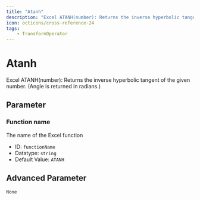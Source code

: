 ```yaml
---
title: "Atanh"
description: "Excel ATANH(number): Returns the inverse hyperbolic tangent of the given number. (Angle is returned in radians.)"
icon: octicons/cross-reference-24
tags: 
    - TransformOperator
---
```

# Atanh
<!-- This file was generated - DO NOT CHANGE IT MANUALLY -->



Excel ATANH(number): Returns the inverse hyperbolic tangent of the given number. (Angle is returned in radians.)

## Parameter

### Function name

The name of the Excel function

- ID: `functionName`
- Datatype: `string`
- Default Value: `ATANH`





## Advanced Parameter

`None`